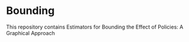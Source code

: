 # Bounding
This repository contains Estimators for Bounding the Effect of Policies: A Graphical Approach
